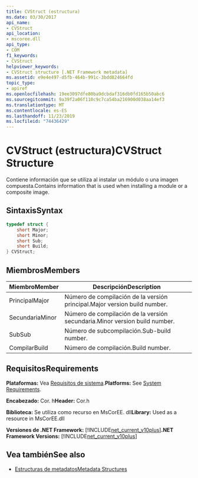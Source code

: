 ```yaml
---
title: CVStruct (estructura)
ms.date: 03/30/2017
api_name:
- CVStruct
api_location:
- mscoree.dll
api_type:
- COM
f1_keywords:
- CVStruct
helpviewer_keywords:
- CVStruct structure [.NET Framework metadata]
ms.assetid: e9e4e497-d5fb-464b-991c-3bdd824664fd
topic_type:
- apiref
ms.openlocfilehash: 19ee3097dfe80ba9dcbdaf316db0fd165b50abc6
ms.sourcegitcommit: 9a39f2a06f110c9c7ca54ba216900d038aa14ef3
ms.translationtype: MT
ms.contentlocale: es-ES
ms.lasthandoff: 11/23/2019
ms.locfileid: "74436429"
---
```

# <a name="cvstruct-structure"></a><span data-ttu-id="5c344-102">CVStruct (estructura)</span><span class="sxs-lookup"><span data-stu-id="5c344-102">CVStruct Structure</span></span>
<span data-ttu-id="5c344-103">Contiene información que se utiliza al instalar un módulo o una imagen compuesta.</span><span class="sxs-lookup"><span data-stu-id="5c344-103">Contains information that is used when installing a module or a composite image.</span></span>  
  
## <a name="syntax"></a><span data-ttu-id="5c344-104">Sintaxis</span><span class="sxs-lookup"><span data-stu-id="5c344-104">Syntax</span></span>  
  
```cpp  
typedef struct {  
    short Major;  
    short Minor;  
    short Sub;  
    short Build;  
} CVStruct;  
```  
  
## <a name="members"></a><span data-ttu-id="5c344-105">Miembros</span><span class="sxs-lookup"><span data-stu-id="5c344-105">Members</span></span>  
  
|<span data-ttu-id="5c344-106">Miembro</span><span class="sxs-lookup"><span data-stu-id="5c344-106">Member</span></span>|<span data-ttu-id="5c344-107">Descripción</span><span class="sxs-lookup"><span data-stu-id="5c344-107">Description</span></span>|  
|------------|-----------------|  
|<span data-ttu-id="5c344-108">Principal</span><span class="sxs-lookup"><span data-stu-id="5c344-108">Major</span></span>|<span data-ttu-id="5c344-109">Número de compilación de la versión principal.</span><span class="sxs-lookup"><span data-stu-id="5c344-109">Major version build number.</span></span>|  
|<span data-ttu-id="5c344-110">Secundaria</span><span class="sxs-lookup"><span data-stu-id="5c344-110">Minor</span></span>|<span data-ttu-id="5c344-111">Número de compilación de la versión secundaria.</span><span class="sxs-lookup"><span data-stu-id="5c344-111">Minor version build number.</span></span>|  
|<span data-ttu-id="5c344-112">Sub</span><span class="sxs-lookup"><span data-stu-id="5c344-112">Sub</span></span>|<span data-ttu-id="5c344-113">Número de subcompilación.</span><span class="sxs-lookup"><span data-stu-id="5c344-113">Sub-build number.</span></span>|  
|<span data-ttu-id="5c344-114">Compilar</span><span class="sxs-lookup"><span data-stu-id="5c344-114">Build</span></span>|<span data-ttu-id="5c344-115">Número de compilación.</span><span class="sxs-lookup"><span data-stu-id="5c344-115">Build number.</span></span>|  
  
## <a name="requirements"></a><span data-ttu-id="5c344-116">Requisitos</span><span class="sxs-lookup"><span data-stu-id="5c344-116">Requirements</span></span>  
 <span data-ttu-id="5c344-117">**Plataformas:** Vea [Requisitos de sistema](../../../../docs/framework/get-started/system-requirements.md).</span><span class="sxs-lookup"><span data-stu-id="5c344-117">**Platforms:** See [System Requirements](../../../../docs/framework/get-started/system-requirements.md).</span></span>  
  
 <span data-ttu-id="5c344-118">**Encabezado:** Cor. h</span><span class="sxs-lookup"><span data-stu-id="5c344-118">**Header:** Cor.h</span></span>  
  
 <span data-ttu-id="5c344-119">**Biblioteca:** Se utiliza como recurso en MsCorEE. dll</span><span class="sxs-lookup"><span data-stu-id="5c344-119">**Library:** Used as a resource in MsCorEE.dll</span></span>  
  
 <span data-ttu-id="5c344-120">**Versiones de .NET Framework:** [!INCLUDE[net_current_v10plus](../../../../includes/net-current-v10plus-md.md)]</span><span class="sxs-lookup"><span data-stu-id="5c344-120">**.NET Framework Versions:** [!INCLUDE[net_current_v10plus](../../../../includes/net-current-v10plus-md.md)]</span></span>  
  
## <a name="see-also"></a><span data-ttu-id="5c344-121">Vea también</span><span class="sxs-lookup"><span data-stu-id="5c344-121">See also</span></span>

- [<span data-ttu-id="5c344-122">Estructuras de metadatos</span><span class="sxs-lookup"><span data-stu-id="5c344-122">Metadata Structures</span></span>](../../../../docs/framework/unmanaged-api/metadata/metadata-structures.md)
